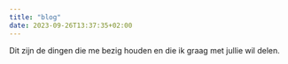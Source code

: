 ```yaml
---
title: "blog"
date: 2023-09-26T13:37:35+02:00
---
```

Dit zijn de dingen die me bezig houden en die ik graag met jullie wil delen.
